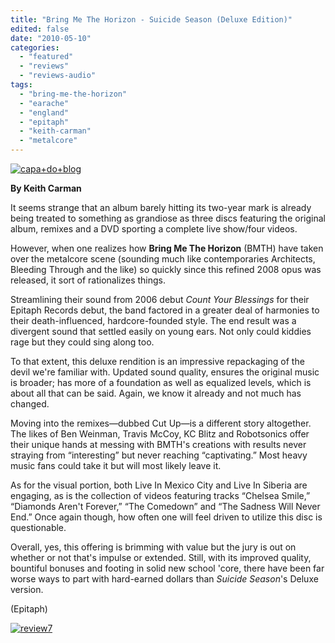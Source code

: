 ```yaml
---
title: "Bring Me The Horizon - Suicide Season (Deluxe Edition)"
edited: false
date: "2010-05-10"
categories:
  - "featured"
  - "reviews"
  - "reviews-audio"
tags:
  - "bring-me-the-horizon"
  - "earache"
  - "england"
  - "epitaph"
  - "keith-carman"
  - "metalcore"
---
```


[![capa+do+blog](http://www.hellbound.ca/wp-content/uploads/2010/05/capa+do+blog-300x300.jpg "capa+do+blog")](http://www.hellbound.ca/wp-content/uploads/2010/05/capa+do+blog.jpg)

**By Keith Carman**

It seems strange that an album barely hitting its two-year mark is already being treated to something as grandiose as three discs featuring the original album, remixes and a DVD sporting a complete live show/four videos.

However, when one realizes how **Bring Me The Horizon** (BMTH) have taken over the metalcore scene (sounding much like contemporaries Architects, Bleeding Through and the like) so quickly since this refined 2008 opus was released, it sort of rationalizes things.

Streamlining their sound from 2006 debut _Count Your Blessings_ for their Epitaph Records debut, the band factored in a greater deal of harmonies to their death-influenced, hardcore-founded style. The end result was a divergent sound that settled easily on young ears. Not only could kiddies rage but they could sing along too.

To that extent, this deluxe rendition is an impressive repackaging of the devil we're familiar with. Updated sound quality, ensures the original music is broader; has more of a foundation as well as equalized levels, which is about all that can be said. Again, we know it already and not much has changed.

Moving into the remixes—dubbed Cut Up—is a different story altogether. The likes of Ben Weinman, Travis McCoy, KC Blitz and Robotsonics offer their unique hands at messing with BMTH's creations with results never straying from “interesting” but never reaching “captivating.” Most heavy music fans could take it but will most likely leave it.

As for the visual portion, both Live In Mexico City and Live In Siberia are engaging, as is the collection of videos featuring tracks “Chelsea Smile,” “Diamonds Aren't Forever,” “The Comedown” and “The Sadness Will Never End.” Once again though, how often one will feel driven to utilize this disc is questionable.

Overall, yes, this offering is brimming with value but the jury is out on whether or not that's impulse or extended. Still, with its improved quality, bountiful bonuses and footing in solid new school 'core, there have been far worse ways to part with hard-earned dollars than _Suicide Season_'s Deluxe version.

(Epitaph)

[![review7](http://www.hellbound.ca/wp-content/uploads/2009/08/review7.png "review7")](http://www.hellbound.ca/wp-content/uploads/2009/08/review7.png)
